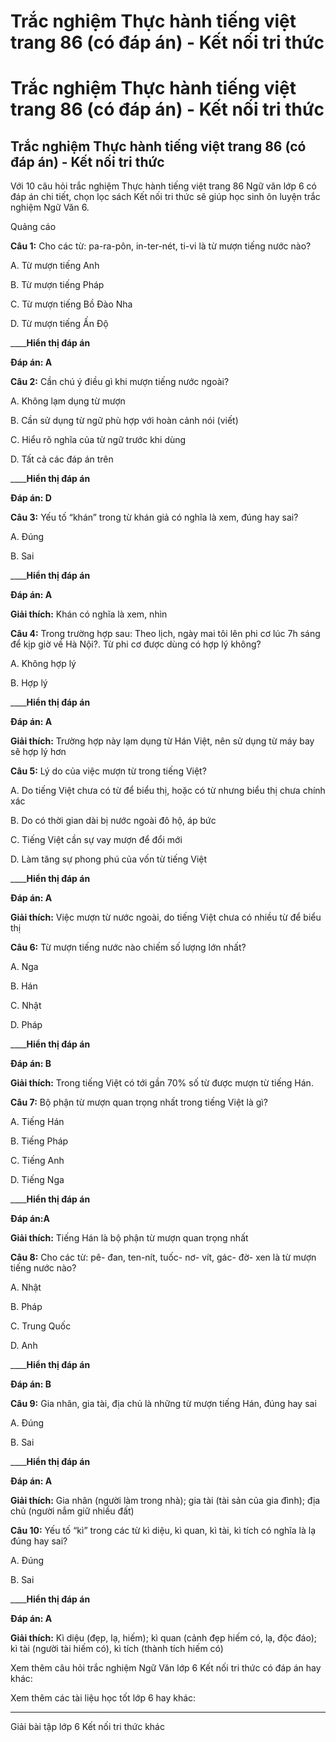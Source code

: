 # Trắc nghiệm Thực hành tiếng việt trang 86 (có đáp án) - Kết nối tri thức

# Trắc nghiệm Thực hành tiếng việt trang 86 (có đáp án) - Kết nối tri thức

## Trắc nghiệm Thực hành tiếng việt trang 86 (có đáp án) - Kết nối tri thức

Với 10 câu hỏi trắc nghiệm Thực hành tiếng việt trang 86 Ngữ văn lớp 6 có đáp án chi tiết, chọn lọc sách Kết nối tri thức sẽ giúp học sinh ôn luyện trắc nghiệm Ngữ Văn 6.

Quảng cáo

**Câu 1:** Cho các từ: pa-ra-pôn, in-ter-nét, ti-vi là từ mượn tiếng nước nào?

A. Từ mượn tiếng Anh

B. Từ mượn tiếng Pháp

C. Từ mượn tiếng Bồ Đào Nha

D. Từ mượn tiếng Ấn Độ

____**Hiển thị đáp án**

**Đáp án: A**

**Câu 2:** Cần chú ý điều gì khi mượn tiếng nước ngoài?

A. Không lạm dụng từ mượn

B. Cần sử dụng từ ngữ phù hợp với hoàn cảnh nói (viết)

C. Hiểu rõ nghĩa của từ ngữ trước khi dùng

D. Tất cả các đáp án trên

____**Hiển thị đáp án**

**Đáp án: D**

**Câu 3:** Yếu tố “khán” trong từ khán giả có nghĩa là xem, đúng hay sai?

A. Đúng

B. Sai

____**Hiển thị đáp án**

**Đáp án: A**

**Giải thích:** Khán có nghĩa là xem, nhìn

**Câu 4:** Trong trường hợp sau: Theo lịch, ngày mai tôi lên phi cơ lúc 7h sáng để kịp giờ về Hà Nội?. Từ phi cơ được dùng có hợp lý không?

A. Không hợp lý

B. Hợp lý

____**Hiển thị đáp án**

**Đáp án: A**

**Giải thích:** Trường hợp này lạm dụng từ Hán Việt, nên sử dụng từ máy bay sẽ hợp lý hơn

**Câu 5:** Lý do của việc mượn từ trong tiếng Việt?

A. Do tiếng Việt chưa có từ để biểu thị, hoặc có từ nhưng biểu thị chưa chính xác

B. Do có thời gian dài bị nước ngoài đô hộ, áp bức

C. Tiếng Việt cần sự vay mượn để đổi mới

D. Làm tăng sự phong phú của vốn từ tiếng Việt

____**Hiển thị đáp án**

**Đáp án: A**

**Giải thích:** Việc mượn từ nước ngoài, do tiếng Việt chưa có nhiều từ để biểu thị

**Câu 6:** Từ mượn tiếng nước nào chiếm số lượng lớn nhất?

A. Nga

B. Hán

C. Nhật

D. Pháp

____**Hiển thị đáp án**

**Đáp án: B**

**Giải thích:** Trong tiếng Việt có tới gần 70% số từ được mượn từ tiếng Hán.

**Câu 7:** Bộ phận từ mượn quan trọng nhất trong tiếng Việt là gì? 

A. Tiếng Hán

B. Tiếng Pháp

C. Tiếng Anh

D. Tiếng Nga

____**Hiển thị đáp án**

**Đáp án:A**

**Giải thích:** Tiếng Hán là bộ phận từ mượn quan trọng nhất

**Câu 8:** Cho các từ: pê- đan, ten-nít, tuốc- nơ- vít, gác- đờ- xen là từ mượn tiếng nước nào?

A. Nhật

B. Pháp

C. Trung Quốc

D. Anh

____**Hiển thị đáp án**

**Đáp án: B**

**Câu 9:** Gia nhân, gia tài, địa chủ là những từ mượn tiếng Hán, đúng hay sai

A. Đúng

B. Sai

____**Hiển thị đáp án**

**Đáp án: A**

**Giải thích:** Gia nhân (người làm trong nhà); gia tài (tài sản của gia đình); địa chủ (người nắm giữ nhiều đất)

**Câu 10:** Yếu tố “kì” trong các từ kì diệu, kì quan, kì tài, kì tích có nghĩa là lạ đúng hay sai?

A. Đúng

B. Sai

____**Hiển thị đáp án**

**Đáp án: A**

**Giải thích:** Kì diệu (đẹp, lạ, hiếm); kì quan (cảnh đẹp hiếm có, lạ, độc đáo); kì tài (người tài hiếm có), kì tích (thành tích hiếm có)

Xem thêm câu hỏi trắc nghiệm Ngữ Văn lớp 6 Kết nối tri thức có đáp án hay khác:

Xem thêm các tài liệu học tốt lớp 6 hay khác:

* * *

Giải bài tập lớp 6 Kết nối tri thức khác
